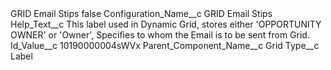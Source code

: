 <?xml version="1.0" encoding="UTF-8"?>
<CustomMetadata xmlns="http://soap.sforce.com/2006/04/metadata" xmlns:xsi="http://www.w3.org/2001/XMLSchema-instance" xmlns:xsd="http://www.w3.org/2001/XMLSchema">
    <label>GRID Email Stips</label>
    <protected>false</protected>
    <values>
        <field>Configuration_Name__c</field>
        <value xsi:type="xsd:string">GRID Email Stips</value>
    </values>
    <values>
        <field>Help_Text__c</field>
        <value xsi:type="xsd:string">This label used in Dynamic Grid, stores either &apos;OPPORTUNITY OWNER&apos; or &apos;Owner&apos;, Specifies to whom the Email is to be sent from Grid.</value>
    </values>
    <values>
        <field>Id_Value__c</field>
        <value xsi:type="xsd:string">10190000004sWVx</value>
    </values>
    <values>
        <field>Parent_Component_Name__c</field>
        <value xsi:type="xsd:string">Grid</value>
    </values>
    <values>
        <field>Type__c</field>
        <value xsi:type="xsd:string">Label</value>
    </values>
</CustomMetadata>

